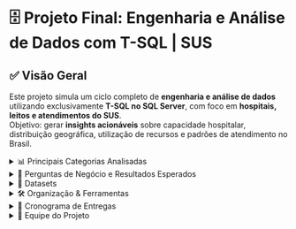 # 🗄️ Projeto Final: Engenharia e Análise de Dados com T-SQL | SUS

## ✅ Visão Geral
Este projeto simula um ciclo completo de **engenharia e análise de dados** utilizando exclusivamente **T-SQL no SQL Server**, com foco em **hospitais, leitos e atendimentos do SUS**.  
Objetivo: gerar **insights acionáveis** sobre capacidade hospitalar, distribuição geográfica, utilização de recursos e padrões de atendimento no Brasil.

<details>
<summary>📊 Principais Categorias Analisadas</summary>

- **Hospitais:** quantidade, tipo e localização  
- **Leitos:** disponibilidade por tipo (clínicos, cirúrgicos, UTI etc.)  
- **Atendimentos:** volumes de internações e procedimentos  
- **Distribuição geográfica:** análise por estado, região e município  

</details>

<details>
<summary>🔎 Perguntas de Negócio e Resultados Esperados</summary>

### 1. Capacidade e Distribuição Geográfica
- Distribuição de leitos (total e de UTI) por 1000 habitantes por estado/região  
- 10 municípios com melhor/pior taxa de leitos e correlação com porte populacional  
- Proporção de leitos públicos x privados por UF  
- Proporção de leitos de alta complexidade por estado  

### 2. Eficiência e Utilização
- Hospitais com maiores volumes de procedimentos e custos  
- Taxa de ocupação média por tipo de leito e região  
- Sazonalidade nos procedimentos hospitalares  
- Custo médio por procedimento por hospital e região  

### 3. Acessibilidade e Equidade
- Regiões com maior/menor densidade de hospitais por área/população  
- Distribuição de leitos de UTI e municípios sem UTI  

### 4. Gestão de Recursos Humanos
- Correlação entre profissionais e taxa de mortalidade/tempo de internação  
- Especialidades que realizam mais procedimentos de alta complexidade  
- Taxa de mortalidade vs proporção de profissionais por leito  

</details>

<details>
<summary>📂 Datasets</summary>

**Principal:**  
- Hospitais e Leitos (Leitos 2024) – CSV com relação de hospitais, tipos de leitos, esfera administrativa e localização  

**Apoio:**  
- Estimativas da População (2024) – XLS/ODS com população por município e estado  
- SIH/SUS – Internações Municipais (RD202401) – CSV com dados de internações, procedimentos, valores e tempo de permanência  

*Objetivo:* Extrair métricas per capita, taxas de ocupação, rankings e correlações para responder às perguntas de negócio.  

[Link para Dicionário de Dados]  

</details>

<details>
<summary>🛠 Organização & Ferramentas</summary>

- **Versionamento:** Git/GitHub  
- **Gestão do projeto:** Quadro Kanban [link para planner]  
- **Visualização opcional:** Power BI ou Tableau  

</details>

<details>
<summary>📅 Cronograma de Entregas</summary>

| Fase | Semana | Entrega | Foco |
|------|--------|---------|------|
| 1 – Concepção | 1 | Kick-off e Análise Exploratória | Definir tema, analisar dataset bruto, criar repositório e Kanban |
|  | 2 | Requisitos e Plano de Análise | Modelo Lógico, perguntas de negócio refinadas |
|  | 3 | Modelagem Física | Definir tipos de dados, constraints e estrutura SQL Server |
| 2 – ETL | 4 | Construção do Banco (DDL) | Criar scripts e estrutura do banco |
|  | 5 | Desenvolvimento do ETL em T-SQL | Stored Procedures para ETL, testes com amostra |
|  | 6 | Execução do ETL e Consultas Explor. | Carga completa e consultas exploratórias |
| 3 – Otimização | 7 | Views e Índices | Otimização para análise |
|  | 8 | Stored Procedures Analíticas | Responder perguntas de negócio |
|  | 9 | Triggers e Transações (DTL) | Auditoria e controle de transações |
|  | 10 | Segurança (DCL) | Logins, usuários e perfis |
| 4 – Finalização | 11 | Documentação & Dashboard | Documentação final e dashboard (opcional) |
|  | 12 | Preparação da Entrega Final | Vídeo de demonstração e apresentação |
|  | 13 | Apresentação Final | Defesa do projeto e insights |

</details>

<details>
<summary>👥 Equipe do Projeto</summary>

| Nome | Papel | GitHub |
|------|-------|--------|
| Guilherme Silviano | Analista de dados | @guisilviano |
| Lyvia | Engenheira de dados | @LyviaVilela |
| Nicole | Analista de dados | @niiukiyo |
| Paulo | Arquiteto de dados | @paulok767 |
| Sergio | Arquiteto de dados | @SergioJunior20 |
| Tiago | Engenheiro de dados | @TiagoCosta777 |

**Disciplina:** Gerenciamento de Banco de Dados – UNASP – Período 2024.2  

</details>


